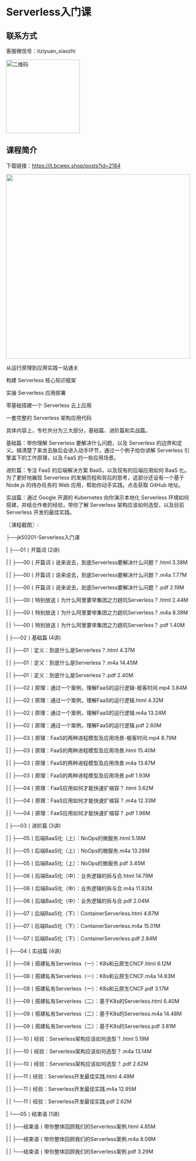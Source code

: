 # Serverless入门课  

## 联系方式

客服微信号：itziyuan_xiaozhi

<img src="https://ziyuanyun.oss-cn-guangzhou.aliyuncs.com/common/20240614073449/666b82192834a.jpg" width="200" height="200" alt="二维码">

## 课程简介

下载链接：https://it.bcwex.shop/posts?id=2184

<img src="https://ziyuanyun.oss-cn-guangzhou.aliyuncs.com/yun/20240515183718/6644905eb208a.jpg" width="500" alt="">

  从运行原理到应用实践一站通关

 构建 Serverless 核心知识框架

 实操 Serverless 应用部署

 零基础搭建一个 Serverless 云上应用

 一套完整的 Serverless 架构应用代码

 具体内容上，专栏共分为三大部分，基础篇、进阶篇和实战篇。

 基础篇：带你理解 Serverless 要解决什么问题，以及 Serverless 的边界和定义。搞清楚了来龙去脉后会进入动手环节，通过一个例子给你讲解 Serverless 引擎盖下的工作原理，以及 FaaS 的一些应用场景。

 进阶篇：专注 FaaS 的后端解决方案 BaaS，以及现有的后端应用如何 BaaS 化。为了更好地展现 Serverless 的发展历程和背后的思考，这部分还设有一个基于 Node.js 的待办任务的 Web 应用，帮助你动手实践。点击获取 GitHub 地址。

 实战篇：通过 Google 开源的 Kubernetes 向你演示本地化 Serverless 环境如何搭建，并结合作者的经验，带你了解 Serverless 架构应该如何选型，以及目前 Serverless 开发的最佳实践。

 〖课程截图〗:

  ├──jk50201-Serverless入门课

 | ├──01丨开篇词 (2讲)

 | | ├──00丨开篇词丨说来说去，到底Serverless要解决什么问题？.html 3.38M

 | | ├──00丨开篇词丨说来说去，到底Serverless要解决什么问题？.m4a 7.77M

 | | ├──00丨开篇词丨说来说去，到底Serverless要解决什么问题？.pdf 2.19M

 | | ├──00丨特别放送丨为什么阿里要举集团之力趟坑Serverless？.html 2.44M

 | | ├──00丨特别放送丨为什么阿里要举集团之力趟坑Serverless？.m4a 8.39M

 | | └──00丨特别放送丨为什么阿里要举集团之力趟坑Serverless？.pdf 1.40M

 | ├──02丨基础篇 (4讲)

 | | ├──01｜定义：到底什么是Serverless？.html 4.37M

 | | ├──01｜定义：到底什么是Serverless？.m4a 14.45M

 | | ├──01｜定义：到底什么是Serverless？.pdf 2.40M

 | | ├──02丨原理：通过一个案例，理解FaaS的运行逻辑-极客时间.mp4 3.84M

 | | ├──02丨原理：通过一个案例，理解FaaS的运行逻辑.html 4.32M

 | | ├──02丨原理：通过一个案例，理解FaaS的运行逻辑.m4a 13.24M

 | | ├──02丨原理：通过一个案例，理解FaaS的运行逻辑.pdf 2.60M

 | | ├──03丨原理：FaaS的两种进程模型及应用场景-极客时间.mp4 8.79M

 | | ├──03丨原理：FaaS的两种进程模型及应用场景.html 15.40M

 | | ├──03丨原理：FaaS的两种进程模型及应用场景.m4a 13.87M

 | | ├──03丨原理：FaaS的两种进程模型及应用场景.pdf 1.93M

 | | ├──04丨原理：FaaS应用如何才能快速扩缩容？.html 3.62M

 | | ├──04丨原理：FaaS应用如何才能快速扩缩容？.m4a 12.33M

 | | └──04丨原理：FaaS应用如何才能快速扩缩容？.pdf 1.96M

 | ├──03丨进阶篇 (3讲)

 | | ├──05丨后端BaaS化（上）：NoOps的微服务.html 5.18M

 | | ├──05丨后端BaaS化（上）：NoOps的微服务.m4a 13.28M

 | | ├──05丨后端BaaS化（上）：NoOps的微服务.pdf 3.45M

 | | ├──06丨后端BaaS化（中）：业务逻辑的拆与合.html 14.79M

 | | ├──06丨后端BaaS化（中）：业务逻辑的拆与合.m4a 11.82M

 | | ├──06丨后端BaaS化（中）：业务逻辑的拆与合.pdf 2.04M

 | | ├──07丨后端BaaS化（下）：ContainerServerless.html 4.87M

 | | ├──07丨后端BaaS化（下）：ContainerServerless.m4a 15.01M

 | | └──07丨后端BaaS化（下）：ContainerServerless.pdf 2.84M

 | ├──04丨实战篇 (4讲)

 | | ├──08丨搭建私有Serverless（一）：K8s和云原生CNCF.html 6.12M

 | | ├──08丨搭建私有Serverless（一）：K8s和云原生CNCF.m4a 14.83M

 | | ├──08丨搭建私有Serverless（一）：K8s和云原生CNCF.pdf 3.17M

 | | ├──09丨搭建私有Serverless（二）：基于K8s的Serverless.html 6.40M

 | | ├──09丨搭建私有Serverless（二）：基于K8s的Serverless.m4a 14.48M

 | | ├──09丨搭建私有Serverless（二）：基于K8s的Serverless.pdf 3.81M

 | | ├──10丨经验：Serverless架构应该如何选型？.html 5.19M

 | | ├──10丨经验：Serverless架构应该如何选型？.m4a 13.14M

 | | ├──10丨经验：Serverless架构应该如何选型？.pdf 2.62M

 | | ├──11丨经验：Serverless开发最佳实践.html 4.49M

 | | ├──11丨经验：Serverless开发最佳实践.m4a 12.95M

 | | └──11丨经验：Serverless开发最佳实践.pdf 2.62M

 | └──05丨结束语 (1讲)

 | | ├──结束语丨带你整体回顾我们的Serverless案例.html 4.85M

 | | ├──结束语丨带你整体回顾我们的Serverless案例.m4a 8.08M

 | | └──结束语丨带你整体回顾我们的Serverless案例.pdf 3.29M

  